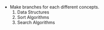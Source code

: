 - Make branches for each different concepts.
    1. Data Structures
    2. Sort Algorithms
    3. Search Algorithms
    
